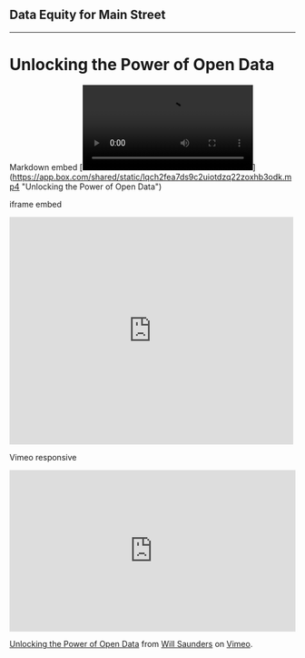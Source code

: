 ## Data Equity for Main Street
---------------------------
# Unlocking the Power of Open Data

Markdown embed
[![Unlocking the Power of Open Data](https://app.box.com/shared/static/lqch2fea7ds9c2uiotdzq22zoxhb3odk.mp4)]
(https://app.box.com/shared/static/lqch2fea7ds9c2uiotdzq22zoxhb3odk.mp4 "Unlocking the Power of Open Data")


iframe embed
<iframe width="500" height="400" src="https://app.box.com/embed/s/lqch2fea7ds9c2uiotdzq22zoxhb3odk?sortColumn=date&view=list" frameborder="0" allowfullscreen webkitallowfullscreen msallowfullscreen></iframe>

Vimeo responsive
<div style="padding:56.25% 0 0 0;position:relative;"><iframe src="https://player.vimeo.com/video/325054389" style="position:absolute;top:0;left:0;width:100%;height:100%;" frameborder="0" webkitallowfullscreen mozallowfullscreen allowfullscreen></iframe></div><script src="https://player.vimeo.com/api/player.js"></script>
<p><a href="https://vimeo.com/325054389">Unlocking the Power of Open Data</a> from <a href="https://vimeo.com/user96372330">Will Saunders</a> on <a href="https://vimeo.com">Vimeo</a>.</p>


